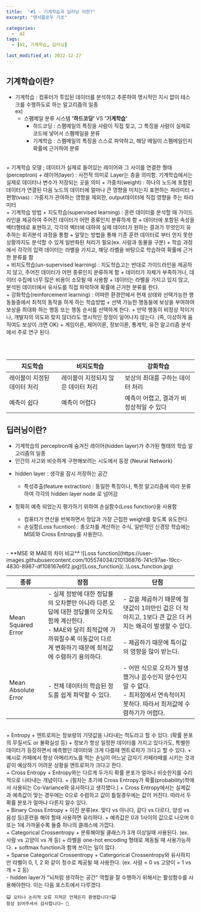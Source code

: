 ```yaml
---
title:  "#1 - 기계학습과 딥러닝 이란?" 
excerpt: "텐서플로우 기초"

categories:
  -  AI
tags:
  - [AI, 기계학습, 딥러닝]

last_modified_at: 2022-12-27
---
```


## 기계학습이란?
- 기계학습 : 컴퓨터가 투입된 데이터를 분석하고 추론하여 명시적인 지시 없이 테스크를 수행하도로 하는 알고리즘의 일종  
  ex)
  + 스팸메일 분류 시스템 **'하드코딩'** VS **'기계학습'**
    + 하드코딩 : 스팸메일의 특징을 사람이 직접 찾고, 그 특징을 사람이 실제로 코드에 넣어서 스펨메일을 분류
    + 기계학습 : 스펨메일의 특징을 스스로 파악하고, 해당 메일이 스펨메일인지 확률에 근거하여 분류
<br>
+ 기계학습 모델 ;  데이터가 실제로 들어있는 레이어와 그 사이를 연결한 형태 (perceptron)  
  + 레이어(layer) : 사전적 의미로 Layer는 층을 의미함. 기계학습에서는 실제로 데이터나 변수가 저장되는 곳을 의미  
  + 가중치(weight) : 하나의 노드에 포함된 데이터가 연결된 다음 노드의 데이터에 얼마나 큰 영향을 미치는지 표현하는 파라미터  
  + 편향(vias) : 가중치가 관여하는 영향을 제외한, output데이터에 직접 영향을 주는 파라미터

<br>    
+ 기계학습 방법  
  + 지도학습(supervised learning) : 훈련 데이터를 분석할 때 가이드라인을 제공하여 주어진 데이터가 어떤 종류인지 분류하게 함
    + 데이터에 포함된 속성을 벡터형태로 표현하고, 각각의 벡터에 대하여 실제 데이터가 원하는 결과가 무엇인지 유추하는 회귀분석 과정을 통함
    + 알맞는 방법을 통해 기존 훈련 데이터로 부터 얻지 못한 상황까지도 분석할 수 있게 일반화된 처리가 필요(ex. 사람과 동물을 구분)
    + 학습 과정에서 각각의 입력 데이터는 라벨을 가지고, 해당 라벨을 바탕으로 학습하여 확률에 근거한 분류를 함  
  <br>
  + 비지도학습(un-supervised learning) : 지도학습고는 반대로 가이드라인을 제공하지 않고, 주어진 데이터가 어떤 종류인지 분류하게 함  
    + 데이터가 자체가 부족하거나, 데이터 수집에 너무 많은 비용이 소모될 때 사용함  
    + 데이터는 라벨을 가지고 있지 않고, 분석된 데이터에서 유사도를 직접 파악하여 확률에 근거한 분류를 한다.  
  <br>
  + 강화학습(reinforcement learning) : 어떠한 환경안에서 현재 상태와 선택가능한 행동들중에서 최적의 동작을 하게 하는 학습방법
    + 선택 가능한 행동들에 보상을 부여하여 보상을 최대화 하는 행동 또는 행동 순서를 선택하게 한다.
    + 만약 행동이 비정상 적이거나, 개발자의 의도와 맞지 않더라도 명시적인 정정이 일어나지 않는다. (즉, 이상하게 움직여도 보상이 크면 OK)
    + 게임이론, 제어이론, 정보이론, 통계학, 유전 알고리즘 분석 에서 주로 연구 된다.
    
    
  <br><br>

|지도학습|비지도학습|강화학습|
|---|---|---|
|레이블이 지정된 데이터 처리|레이블이 지정되지 않은 데이터 처리|보상의 최대를 구하는 데이터 처리|
|예측이 쉽다|예측이 어렵다|예측이 어렵고, 결과가 비정상적일 수 있다|
  
  
## 딥러닝이란?
- 기계학습의 perceptron에 숨겨진 레이어(hidden layer)가 추가된 형태의 학습 알고리즘의 일종
- 인간의 사고와 비슷하게 구현해보려는 시도에서 등장 (Neural Network)

+ hidden layer : 생각을 잠시 저장하는 공간
  + 특성추출(feature extraction) : 동일한 특징이나, 특정 알고리즘에 따라 분류하여 각각의 hidden layer node 로 넘어감

+ 정확히 예측 되었는지 평가하기 위하여 손실함수(Loss function)을 사용함
  + 컴퓨터가 연산을 반복하면서 정답과 가장 근접한 weight를 찾도록 유도한다.
  + 손실함(Loss fucntion) : 총오차를 계산하는 수식, 일반적인 신경망 학습에는 MSE와 Cross Entropy를 사용한다.

<br>
- **MSE 와 MAE의 차이 비교**
![Loss function](https://user-images.githubusercontent.com/105574034/210136876-741c97ae-19cc-4830-8987-df108167e6f2.jpg)![Loss_function](..\Loss_function.jpg)

|종류|장점|단점|
|---|---|---|
|Mean Squared Error| - 실제 정받에 대한 정답률의 오차뿐만 아니라 다른 오답에 대한 정답률의 오차도 함께 계산한다. <br> - MAE와 달리 최적값에 가까워질수록 이동값이 다르게 변화하기 때문에 최적값에 수렴하기 용의하다.| - 값을 제곱하기 때문에 절댓값이 1미만인 겂은 더 작아지고, 1보다 큰 값은 더 커지는 왜곡이 발생할 수 있다. <br> <br> - 제곱하기 때문에 특이값의 영향을 많이 받는다.|
|Mean Absolute Error| - 전체 데이터의 학습된 정도를 쉽게 파악할 수 있다.| - 어떤 식으로 오차가 발생했거나 음수인지 양수인지 알 수 없다. <br> - 최저점에서 연속적이지 못하다. 따라서 최저값에 수렴하기가 어렵다.|

<br>
+ Entropy
  + 엔트로피는 정보량의 기댓값을 나타내는 척도라고 할 수 있다. (확률 분포의 무질서도 or 불확실성 등)
  + 정보가 항상 일정한 데이터를 가지고 있다가도, 특별한 데이터가 등장하면서 예측했던 데이터와 크게 다를때 엔트로피가 크다고 할 수 있다.
  + 예시로 카페에서 항상 아메리카노를 먹는 손님이 어느날 갑자기 카페라떼를 시키는 것과 같이 예상하기 어려운 상황을 엔트로피가 크다고 한다.
  <br>
+ Cross Entropy
  + Entropy와는 다르게 두가지 확률 분포가 얼마나 비슷한지를 수리적으로 나타내는 개념이다.
  + (필자는 초기에 Cross Entropy가 확률(probability)학에서 사용되는 Co-Variance와 유사하다고 생각했다.)
  + Cross Entropy에서는 실제값과 예측값이 맞는 경우에는 0으로 수렴하고 값이 틀릴경우에는 값이 커진다. 따라서 두 확률 분포가 얼마나 다른지 알수 있다.
  <br>
+ Binary Cross Entropy
  + 이진 분류(ex. 맞다 vs 아니다, 같다 vs 다르다, 양성 vs 음성 등)훈련을 해야 할때 사용하면 유리하다.
  + 예측값은 0과 1사이의 값으로 나오며 0또는 1에 가까울수록 둘중 하나의 클래스에 가깝다.
  <br>
+ Categorical Crossentropy
  + 분류해야될 클래스가 3개 이상일때 사용된다. (ex. 사람 vs 고양이 vs 개 등)
  + 라벨을 one-hot encoding 형태로 제동될 때 사용가능하다.
  + softmax function과 함께 쓰이는 일이 많다.
  <br>
+ Sparse Categorical Crossentropy
  + Catergorical Crossentropy와 유사하지만 라벨이 0, 1, 2 와 같이 정수로 제공될 때 사용한다. (ex. 사람 = 0 vs 고양이 = 1 vs 개 = 2 등)


<br>
 - hidden layer가 "뇌처럼 생각하는 공간" 역할을 잘 수행하기 위해서는 활성함수를 사용해야한다. 이는 다음 포스트에서 다루겠다.





<br>

    😺 오타나 논리적 오류 지적은 언제든지 환영합니다!😺   
    항상 읽어주셔서 감사합니다~ 🙏
